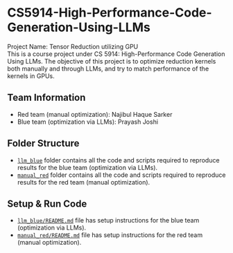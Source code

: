 # CS5914-High-Performance-Code-Generation-Using-LLMs

Project Name: Tensor Reduction utilizing GPU <br>
This is a course project under CS 5914: High-Performance Code Generation Using LLMs. The objective of this project is to optimize reduction kernels both manually and through LLMs, and try to match performance of the kernels in GPUs. 

## Team Information
- Red team (manual optimization): Najibul Haque Sarker
- Blue team (optimization via LLMs): Prayash Joshi

## Folder Structure
- [`llm_blue`](./llm_blue/) folder contains all the code and scripts required to reproduce results for the blue team (optimization via LLMs). 
- [`manual_red`](./manual_red/) folder contains all the code and scripts required to reproduce results for the red team (manual optimization).

## Setup & Run Code
- [`llm_blue/README.md`](./llm_blue/README.md) file has setup instructions for the blue team (optimization via LLMs).  
- [`manual_red/README.md`](./manual_red/README.md) file has setup instructions for the red team (manual optimization).